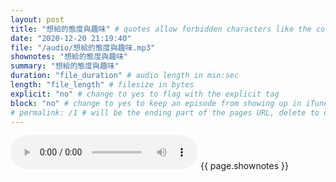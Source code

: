 ```yaml
---
layout: post
title: "想給的態度與趣味" # quotes allow forbidden characters like the colon
date: "2020-12-20 21:19:40"
file: "/audio/想給的態度與趣味.mp3"
shownotes: "想給的態度與趣味"
summary: "想給的態度與趣味"
duration: "file_duration" # audio length in min:sec
length: "file_length" # filesize in bytes
explicit: "no" # change to yes to flag with the explicit tag
block: "no" # change to yes to keep an episode from showing up in iTunes
# permalink: /1 # will be the ending part of the pages URL, delete to default to the title
---
```


<audio controls>
<source src="{{site.url}}{{site.baseurl}}{{ page.file }}" type="audio/x-mp3">
Your browser does not support the audio element.
</audio>
{{ page.shownotes }}

